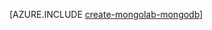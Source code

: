 <properties 
	pageTitle="How to use MongoLab to Create a MongoDB database in Azure" 
	description="Learn how to use MongoLab to create a MongoDB database in Azure." 
	documentationCenter="php" 
	services="" 
	authors="chrischang127" 
	manager="partners@mongolab.com" 
	editor=""/>

<tags 
	ms.service="multiple" 
	ms.date="08/06/2015" 
	wacn.date=""/>

[AZURE.INCLUDE [create-mongolab-mongodb](../includes/create-mongolab-mongodb.md)]
